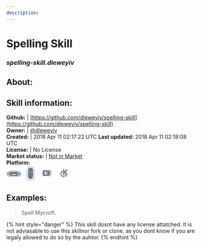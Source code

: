 ```yaml
--- 
description: 
---
```


# Spelling Skill  
### _spelling-skill.dleweyiv_  
## About:  


## Skill information:  
**Github:** | [https://github.com/dleweyiv/spelling-skill](https://github.com/dleweyiv/spelling-skill)  
**Owner:** | [@dleweyiv](https://github.com/dleweyiv)  
**Created:** | 2018 Apr 11 02:17:22 UTC  **Last updated:** 2018 Apr 11 02:18:08 UTC  
**License:** | No License  
**Market status:** | [Not in Market](https://market.mycroft.ai/skill/)  
**Platform:**  
 ![](../.gitbook/assets/mark-1-icon.png)  ![](../.gitbook/assets/mark-2-icon.png)  ![](../.gitbook/assets/picroft-icon.png)  ![](../.gitbook/assets/kde.png)   
## Examples:  
> Spell Mycroft.  
  
{% hint style="danger" %}
This skill dosnt have any license attatched. It is not adviasable to use this skillnor fork or clone, as you dont know if you are legaly allowed to do so by the auhtor.
{% endhint %}
